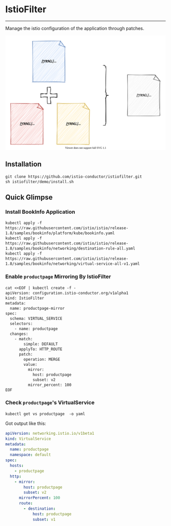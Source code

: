# IstioFilter

---
Manage the istio configuration of the application through patches.

![how it works](./docs/works.svg)

## Installation
```shell
git clone https://github.com/istio-conductor/istiofilter.git
sh istiofilter/demo/install.sh
```
## Quick Glimpse

### Install BookInfo Application
```shell
kubectl apply -f https://raw.githubusercontent.com/istio/istio/release-1.8/samples/bookinfo/platform/kube/bookinfo.yaml
kubectl apply -f https://raw.githubusercontent.com/istio/istio/release-1.8/samples/bookinfo/networking/destination-rule-all.yaml
kubectl apply -f https://raw.githubusercontent.com/istio/istio/release-1.8/samples/bookinfo/networking/virtual-service-all-v1.yaml
```

### Enable `productpage` Mirroring By IstioFilter
```shell
cat <<EOF | kubectl create -f -
apiVersion: configuration.istio-conductor.org/v1alpha1
kind: IstioFilter
metadata:
  name: productpage-mirror
spec:
  schema: VIRTUAL_SERVICE
  selectors:
    - name: productpage
  changes:
    - match:
        simple: DEFAULT
      applyTo: HTTP_ROUTE
      patch:
        operation: MERGE
        value:
          mirror:
            host: productpage
            subset: v2
          mirror_percent: 100
EOF
```

### Check `productpage`'s VirtualService

```shell
kubectl get vs productpage  -o yaml
```

Got output like this:
```yaml
apiVersion: networking.istio.io/v1beta1
kind: VirtualService
metadata:
  name: productpage
  namespace: default
spec:
  hosts:
    - productpage
  http:
    - mirror:
        host: productpage
        subset: v2
      mirrorPercent: 100
      route:
        - destination:
            host: productpage
            subset: v1
```

